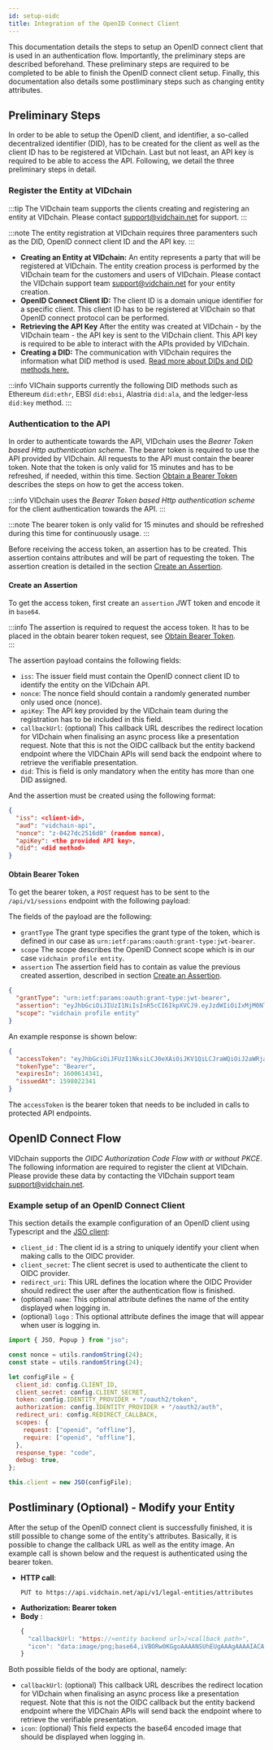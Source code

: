 ```yaml
---
id: setup-oidc
title: Integration of the OpenID Connect Client
---
```


This documentation details the steps to setup an OpenID connect client that is used in an authentication flow. Importantly, the preliminary steps are described beforehand. These preliminary steps are required to be completed to be able to finish the OpenID connect client setup. Finally, this documentation also details some postliminary steps such as changing entity attributes.

## Preliminary Steps

In order to be able to setup the OpenID client, and identifier, a so-called decentralized identifier (DID), has to be created for the client as well as the client ID has to be registered at VIDchain. Last but not least, an API key is required to be able to access the API. Following, we detail the three preliminary steps in detail.

### Register the Entity at VIDchain

:::tip
The VIDchain team supports the clients creating and registering an entity at VIDchain. Please contact [support@vidchain.net](mailto:support@vidchain.net) for support.
:::

:::note
The entity registration at VIDchain requires three paramenters such as the DID, OpenID connect client ID and the API key.
:::

- **Creating an Entity at VIDchain:** An entity represents a party that will be registered at VIDchain. The entity creation process is performed by the VIDchain team for the customers and users of VIDchain. Please contact the VIDchain support team [support@vidchain.net](mailto:support@vidchain.net) for your entity creation.
- **OpenID Connect Client ID:** The client ID is a domain unique identifier for a specific client. This client ID has to be registered at VIDchain so that OpenID connect protocol can be performed.
- **Retrieving the API Key** After the entity was created at VIDchain - by the VIDchain team - the API key is sent to the VIDchain client. This API key is required to be able to interact with the APIs provided by VIDchain.
- **Creating a DID:** The communication with VIDchain requires the information what DID method is used. [Read more about DIDs and DID methods here.](https://www.w3.org/TR/did-core/)

:::info
VIChain supports currently the following DID methods such as Ethereum `did:ethr`, EBSI `did:ebsi`, Alastria `did:ala`, and the ledger-less `did:key` method.
:::

### Authentication to the API

In order to authenticate towards the API, VIDchain uses the _Bearer Token based Http authentication scheme_. The bearer token is required to use the API provided by VIDchain. All requests to the API must contain the bearer token. Note that the token is only valid for 15 minutes and has to be refreshed, if needed, within this time. Section [Obtain a Bearer Token](#obtain-a-bearer-token) describes the steps on how to get the access token.

:::info
VIDchain uses the _Bearer Token based Http authentication scheme_ for the client authentication towards the API.
:::

:::note
The bearer token is only valid for 15 minutes and should be refreshed during this time for continuously usage.
:::

Before receiving the access token, an assertion has to be created. This assertion contains attributes and will be part of requesting the token. The assertion creation is detailed in the section [Create an Assertion](#create-an-assertion).

#### Create an Assertion

To get the access token, first create an `assertion` JWT token and encode it in `base64`.

:::info
The assertion is required to request the access token. It has to be placed in the obtain bearer token request, see [Obtain Bearer Token](#obtain-bearer-token).  
:::

The assertion payload contains the following fields:

- `iss`: The issuer field must contain the OpenID connect client ID to identify the entity on the VIDchain API.
- `nonce`: The nonce field should contain a randomly generated number only used once (nonce).
- `apiKey`: The API key provided by the VIDchain team during the registration has to be included in this field.
- `callbackUrl`: (optional) This callback URL describes the redirect location for VIDchain when finalising an async process like a presentation request. Note that this is not the OIDC callback but the entity backend endpoint where the VIDChain APIs will send back the endpoint where to retrieve the verifiable presentation.
- `did`: This is field is only mandatory when the entity has more than one DID assigned.

And the assertion must be created using the following format:

```json
{
  "iss": <client-id>,
  "aud": "vidchain-api",
  "nonce": "z-0427dc2516d0" (random nonce),
  "apiKey": <the provided API key>,
  "did": <did method>
}
```

#### Obtain Bearer Token

To get the bearer token, a `POST` request has to be sent to the `/api/v1/sessions` endpoint with the following payload:

The fields of the payload are the following:

- `grantType` The grant type specifies the grant type of the token, which is defined in our case as `urn:ietf:params:oauth:grant-type:jwt-bearer`.
- `scope` The scope describes the OpenID Connect scope which is in our case `vidchain profile entity`.
- `assertion` The assertion field has to contain as value the previous created assertion, described in section [Create an Assertion](#create-an-assertion).

```json
{
  "grantType": "urn:ietf:params:oauth:grant-type:jwt-bearer",
  "assertion": "eyJhbGciOiJIUzI1NiIsInR5cCI6IkpXVCJ9.eyJzdWIiOiIxMjM0NTY3ODkwIiwibmFtZSI6IkpvaG4gRG9lIiwiaWF0IjoxNTE2MjM5MDIyfQ.SflKxwRJSMeKKF2QT4fwpMeJf36POk6yJV_adQssw5c",
  "scope": "vidchain profile entity"
}
```

An example response is shown below:

```json
{
  "accessToken": "eyJhbGciOiJFUzI1NksiLCJ0eXAiOiJKV1QiLCJraWQiOiJ2aWRjaGFpbi1hcGkifQ.eyJzdWIiOiJFTlRJVFktTkFNRSIsImRpZCI6ImRpZDp2aWQ6MHg3OTc0ZGU2NTY4OEFiNTU0QWZENDk1NWMxMkYzQzk0MjdmM0E4QzFBIiwibm9uY2UiOiJ6LTA0MjdkYzI1MTZkMCIsImlhdCI6MTU5ODAyMjM0MSwiZXhwIjoxNjAwNjE0MzQxLCJhdWQiOiJ2aWRjaGFpbi1hcGkifQ.CbsJxbeMmZj8lS8k_-QH4zPLjvYcWjDDpZ7vrOGFq2R30ZSH4bCoZBz2Ra4LXYMkYjH_jPBikso667baudsI9w",
  "tokenType": "Bearer",
  "expiresIn": 1600614341,
  "issuedAt": 1598022341
}
```

The `accessToken` is the bearer token that needs to be included in calls to protected API endpoints.

## OpenID Connect Flow

VIDchain supports the _OIDC Authorization Code Flow with or without PKCE_. The following information are required to register the client at VIDchain. Please provide these data by contacting the VIDchain support team [support@vidchain.net](mailto:support@vidchain.net).

### Example setup of an OpenID Connect Client

This section details the example configuration of an OpenID client using Typescript and the [JSO client](https://www.npmjs.com/package/jso):

- `client_id` : The client id is a string to uniquely identify your client when making calls to the OIDC provider.
- `client_secret`: The client secret is used to authenticate the client to OIDC provider.
- `redirect_uri`: This URL defines the location where the OIDC Provider should redirect the user after the authentication flow is finished.
- (optional) `name`: This optional attribute defines the name of the entity displayed when logging in.
- (optional) `logo` : This optional attribute defines the image that will appear when user is logging in.

```javascript
import { JSO, Popup } from "jso";

const nonce = utils.randomString(24);
const state = utils.randomString(24);

let configFile = {
  client_id: config.CLIENT_ID,
  client_secret: config.CLIENT_SECRET,
  token: config.IDENTITY_PROVIDER + "/oauth2/token",
  authorization: config.IDENTITY_PROVIDER + "/oauth2/auth",
  redirect_uri: config.REDIRECT_CALLBACK,
  scopes: {
    request: ["openid", "offline"],
    require: ["openid", "offline"],
  },
  response_type: "code",
  debug: true,
};

this.client = new JSO(configFile);
```

## Postliminary (Optional) - Modify your Entity

After the setup of the OpenID connect client is successfully finished, it is still possible to change some of the entity's attributes. Basically, it is possible to change the callback URL as well as the entity image. An example call is shown below and the request is authenticated using the bearer token.

- **HTTP call**:
  ```
  PUT to https://api.vidchain.net/api/v1/legal-entities/attributes
  ```
- **Authorization: Bearer token**
- **Body** :
  ```javascript
  {
    "callbackUrl: "https://<entity backend url>/<callback path>",
    "icon": "data:image/png;base64,iVBORw0KGgoAAAANSUhEUgAAAgAAAAIACAIAAAB7GkOtAAABfmlDQ1......" //optional
  }
  ```

Both possible fields of the body are optional, namely:

- `callbackUrl`: (optional) This callback URL describes the redirect location for VIDchain when finalising an async process like a presentation request. Note that this is not the OIDC callback but the entity backend endpoint where the VIDChain APIs will send back the endpoint where to retrieve the verifiable presentation.
- `icon`: (optional) This field expects the base64 encoded image that should be displayed when logging in.

<!--

## 4. Define the contents of the Verifiable Credentials

Verifiable Credentials contain details about the user to which they are issued. Verifiable Credentials typically contain a number of key-value pairs that describe attributes, or claims, about an individual. While this will be automated shortly, we are creating the credentials schemes manually for now. Then, you will need to prepare the list of items to include in your credentials.`


## 5. Integrate your web application using our API reference

Get ready to integrate VIDChain API in your web application by checking our OpenAPI specification in the following URL: [https://api.vidchain.net/api/v1/api-docs/](https://api.vidchain.net/api/v1/api-docs/)

The following endpoints are available to interact with our API:

![openapi-services](../_media/openapi-services.jpg)

-->
